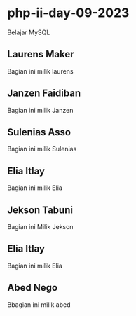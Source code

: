 # php-ii-day-09-2023
Belajar MySQL

## Laurens Maker
Bagian ini milik laurens

## Janzen Faidiban
Bagian ini milik Janzen

## Sulenias Asso
Bagian ini milik Sulenias

## Elia Itlay
Bagian ini milik Elia

## Jekson Tabuni
Bagian ini Milik Jekson

## Elia Itlay
Bagian ini milik Elia

## Abed Nego
Bbagian ini milik abed